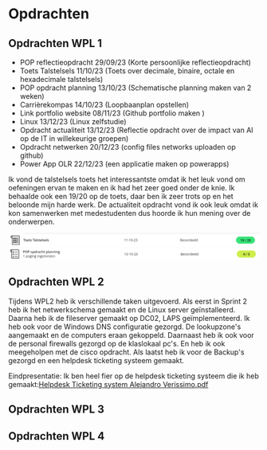# Opdrachten

## Opdrachten WPL 1
- POP reflectieopdracht 29/09/23 (Korte persoonlijke reflectieopdracht)
- Toets Talstelsels 11/10/23 (Toets over decimale, binaire, octale en hexadecimale talstelsels)
- POP opdracht planning 13/10/23 (Schematische planning maken van 2 weken)
- Carrièrekompas 14/10/23 (Loopbaanplan opstellen)
- Link portfolio website 08/11/23 (Github portfolio maken )
- Linux 13/12/23 (Linux zelfstudie)
- Opdracht actualiteit 13/12/23 (Reflectie opdracht over de impact van AI op de IT in willekeurige groepen)
- Opdracht netwerken 20/12/23 (config files networks uploaden op github)
- Power App OLR 22/12/23 (een applicatie maken op powerapps)

Ik vond de talstelsels toets het interessantste omdat ik het leuk vond om oefeningen ervan te maken en ik had het zeer goed onder de knie. Ik behaalde ook een 19/20 op de toets, daar ben ik zeer trots op en het beloonde mijn harde werk. 
De actualiteit opdracht vond ik ook leuk omdat ik kon samenwerken met medestudenten dus hoorde ik hun mening over de onderwerpen.

![](./talstelsel.png?raw=true)
![](./pop.png?raw=true)




## Opdrachten WPL 2
Tijdens WPL2 heb ik verschillende taken uitgevoerd. Als eerst in Sprint 2 heb ik het netwerkschema gemaakt en de Linux server geïnstalleerd. Daarna heb ik de fileserver gemaakt op DC02, LAPS geïmplementeerd. Ik heb ook voor de Windows DNS configuratie gezorgd. De lookupzone's aangemaakt en de computers eraan gekoppeld. Daarnaast heb ik ook voor de personal firewalls gezorgd op de klaslokaal pc's. En heb ik ook meegeholpen met de cisco opdracht. Als laatst heb ik voor de Backup's gezorgd en een helpdesk ticketing systeem gemaakt.

Eindpresentatie:
Ik ben heel fier op de helpdesk ticketing systeem die ik heb gemaakt:[Helpdesk Ticketing system Alejandro Verissimo.pdf](https://github.com/PXL-Digital-SNE-Werkplekleren/portfolio-AlejandroVerissimoPXL/files/15473352/Helpdesk.Ticketing.system.Alejandro.Verissimo.pdf)

## Opdrachten WPL 3

## Opdrachten WPL 4
